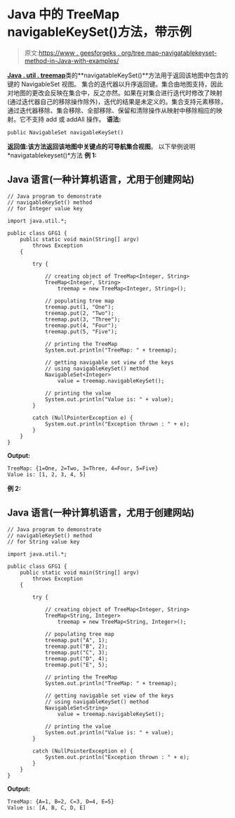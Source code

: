 # Java 中的 TreeMap navigableKeySet()方法，带示例

> 原文:[https://www . geesforgeks . org/tree map-navigatablekeyset-method-in-Java-with-examples/](https://www.geeksforgeeks.org/treemap-navigablekeyset-method-in-java-with-examples/)

[**Java . util . treemap**](https://www.geeksforgeeks.org/treemap-in-java/)类的**navigatableKeySet()**方法用于返回该地图中包含的键的 NavigableSet 视图。
集合的迭代器以升序返回键。集合由地图支持，因此对地图的更改会反映在集合中，反之亦然。如果在对集合进行迭代时修改了映射(通过迭代器自己的移除操作除外)，迭代的结果是未定义的。集合支持元素移除，通过迭代器移除、集合移除、全部移除、保留和清除操作从映射中移除相应的映射。它不支持 add 或 addAll 操作。
**语法:**

```
public NavigableSet navigableKeySet()
```

**返回值:**该方法返回该地图中关键点的**可导航集合视图**。
以下举例说明*navigatablekeyset()*方法
**例 1:**

## Java 语言(一种计算机语言，尤用于创建网站)

```
// Java program to demonstrate
// navigableKeySet() method
// for Integer value key

import java.util.*;

public class GFG1 {
    public static void main(String[] argv)
        throws Exception
    {

        try {

            // creating object of TreeMap<Integer, String>
            TreeMap<Integer, String>
                treemap = new TreeMap<Integer, String>();

            // populating tree map
            treemap.put(1, "One");
            treemap.put(2, "Two");
            treemap.put(3, "Three");
            treemap.put(4, "Four");
            treemap.put(5, "Five");

            // printing the TreeMap
            System.out.println("TreeMap: " + treemap);

            // getting navigable set view of the keys
            // using navigableKeySet() method
            NavigableSet<Integer>
                value = treemap.navigableKeySet();

            // printing the value
            System.out.println("Value is: " + value);
        }

        catch (NullPointerException e) {
            System.out.println("Exception thrown : " + e);
        }
    }
}
```

**Output:** 

```
TreeMap: {1=One, 2=Two, 3=Three, 4=Four, 5=Five}
Value is: [1, 2, 3, 4, 5]
```

**例 2:**

## Java 语言(一种计算机语言，尤用于创建网站)

```
// Java program to demonstrate
// navigableKeySet() method
// for String value key

import java.util.*;

public class GFG1 {
    public static void main(String[] argv)
        throws Exception
    {

        try {

            // creating object of TreeMap<Integer, String>
            TreeMap<String, Integer>
                treemap = new TreeMap<String, Integer>();

            // populating tree map
            treemap.put("A", 1);
            treemap.put("B", 2);
            treemap.put("C", 3);
            treemap.put("D", 4);
            treemap.put("E", 5);

            // printing the TreeMap
            System.out.println("TreeMap: " + treemap);

            // getting navigable set view of the keys
            // using navigableKeySet() method
            NavigableSet<String>
                value = treemap.navigableKeySet();

            // printing the value
            System.out.println("Value is: " + value);
        }

        catch (NullPointerException e) {
            System.out.println("Exception thrown : " + e);
        }
    }
}
```

**Output:** 

```
TreeMap: {A=1, B=2, C=3, D=4, E=5}
Value is: [A, B, C, D, E]
```